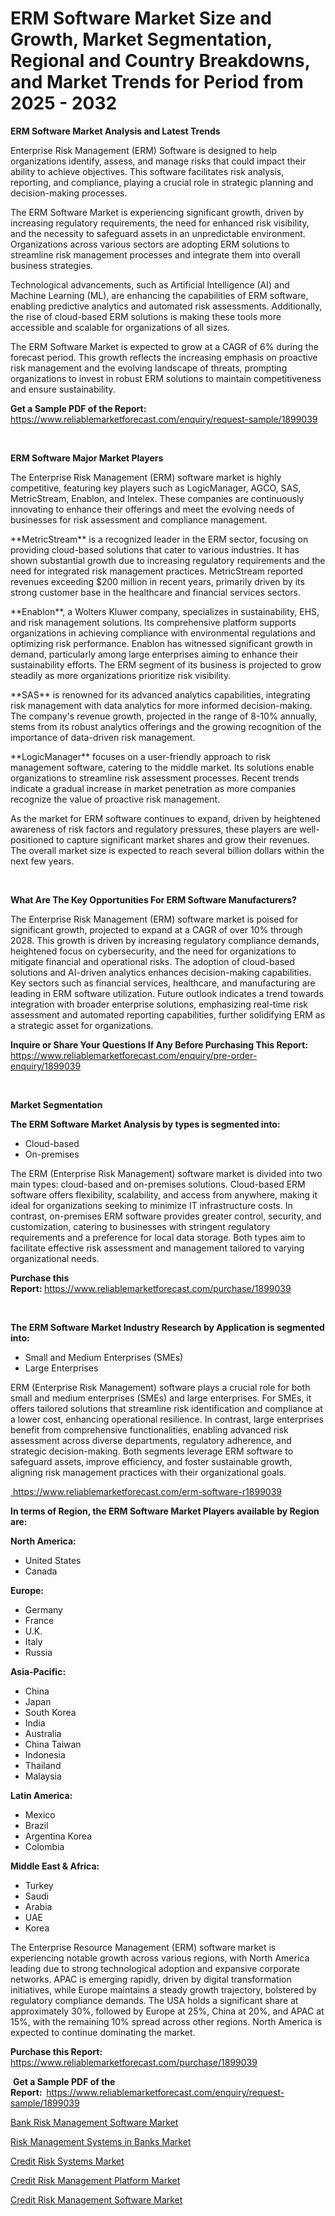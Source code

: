 <p><h1>ERM Software Market Size and Growth, Market Segmentation, Regional and Country Breakdowns, and Market Trends for Period from 2025 -  2032</h1></p><p><strong>ERM Software Market Analysis and Latest Trends</strong></p>
<p><p>Enterprise Risk Management (ERM) Software is designed to help organizations identify, assess, and manage risks that could impact their ability to achieve objectives. This software facilitates risk analysis, reporting, and compliance, playing a crucial role in strategic planning and decision-making processes.</p><p>The ERM Software Market is experiencing significant growth, driven by increasing regulatory requirements, the need for enhanced risk visibility, and the necessity to safeguard assets in an unpredictable environment. Organizations across various sectors are adopting ERM solutions to streamline risk management processes and integrate them into overall business strategies. </p><p>Technological advancements, such as Artificial Intelligence (AI) and Machine Learning (ML), are enhancing the capabilities of ERM software, enabling predictive analytics and automated risk assessments. Additionally, the rise of cloud-based ERM solutions is making these tools more accessible and scalable for organizations of all sizes. </p><p>The ERM Software Market is expected to grow at a CAGR of 6% during the forecast period. This growth reflects the increasing emphasis on proactive risk management and the evolving landscape of threats, prompting organizations to invest in robust ERM solutions to maintain competitiveness and ensure sustainability.</p></p>
<p><strong>Get a Sample PDF of the Report:&nbsp;</strong> <a href="https://www.reliablemarketforecast.com/enquiry/request-sample/1899039?utm_campaign=1140&utm_medium=2&utm_source=Github&utm_content=ia&utm_term=09032025&utm_id=erm-software">https://www.reliablemarketforecast.com/enquiry/request-sample/1899039</a></p>
<p>&nbsp;</p>
<p><strong>ERM Software Major Market Players</strong></p>
<p><p>The Enterprise Risk Management (ERM) software market is highly competitive, featuring key players such as LogicManager, AGCO, SAS, MetricStream, Enablon, and Intelex. These companies are continuously innovating to enhance their offerings and meet the evolving needs of businesses for risk assessment and compliance management.</p><p>**MetricStream** is a recognized leader in the ERM sector, focusing on providing cloud-based solutions that cater to various industries. It has shown substantial growth due to increasing regulatory requirements and the need for integrated risk management practices. MetricStream reported revenues exceeding $200 million in recent years, primarily driven by its strong customer base in the healthcare and financial services sectors.</p><p>**Enablon**, a Wolters Kluwer company, specializes in sustainability, EHS, and risk management solutions. Its comprehensive platform supports organizations in achieving compliance with environmental regulations and optimizing risk performance. Enablon has witnessed significant growth in demand, particularly among large enterprises aiming to enhance their sustainability efforts. The ERM segment of its business is projected to grow steadily as more organizations prioritize risk visibility.</p><p>**SAS** is renowned for its advanced analytics capabilities, integrating risk management with data analytics for more informed decision-making. The company's revenue growth, projected in the range of 8-10% annually, stems from its robust analytics offerings and the growing recognition of the importance of data-driven risk management.</p><p>**LogicManager** focuses on a user-friendly approach to risk management software, catering to the middle market. Its solutions enable organizations to streamline risk assessment processes. Recent trends indicate a gradual increase in market penetration as more companies recognize the value of proactive risk management.</p><p>As the market for ERM software continues to expand, driven by heightened awareness of risk factors and regulatory pressures, these players are well-positioned to capture significant market shares and grow their revenues. The overall market size is expected to reach several billion dollars within the next few years.</p></p>
<p>&nbsp;</p>
<p><strong>What Are The Key Opportunities For ERM Software Manufacturers?</strong></p>
<p><p>The Enterprise Risk Management (ERM) software market is poised for significant growth, projected to expand at a CAGR of over 10% through 2028. This growth is driven by increasing regulatory compliance demands, heightened focus on cybersecurity, and the need for organizations to mitigate financial and operational risks. The adoption of cloud-based solutions and AI-driven analytics enhances decision-making capabilities. Key sectors such as financial services, healthcare, and manufacturing are leading in ERM software utilization. Future outlook indicates a trend towards integration with broader enterprise solutions, emphasizing real-time risk assessment and automated reporting capabilities, further solidifying ERM as a strategic asset for organizations.</p></p>
<p><strong>Inquire or Share Your Questions If Any Before Purchasing This Report:</strong> <a href="https://www.reliablemarketforecast.com/enquiry/pre-order-enquiry/1899039?utm_campaign=1140&utm_medium=2&utm_source=Github&utm_content=ia&utm_term=09032025&utm_id=erm-software">https://www.reliablemarketforecast.com/enquiry/pre-order-enquiry/1899039</a></p>
<p>&nbsp;</p>
<p><strong>Market Segmentation</strong></p>
<p><strong>The ERM Software Market Analysis by types is segmented into:</strong></p>
<p><ul><li>Cloud-based</li><li>On-premises</li></ul></p>
<p><p>The ERM (Enterprise Risk Management) software market is divided into two main types: cloud-based and on-premises solutions. Cloud-based ERM software offers flexibility, scalability, and access from anywhere, making it ideal for organizations seeking to minimize IT infrastructure costs. In contrast, on-premises ERM software provides greater control, security, and customization, catering to businesses with stringent regulatory requirements and a preference for local data storage. Both types aim to facilitate effective risk assessment and management tailored to varying organizational needs.</p></p>
<p><strong>Purchase this Report:&nbsp;</strong><a href="https://www.reliablemarketforecast.com/purchase/1899039?utm_campaign=1140&utm_medium=2&utm_source=Github&utm_content=ia&utm_term=09032025&utm_id=erm-software">https://www.reliablemarketforecast.com/purchase/1899039</a></p>
<p>&nbsp;</p>
<p><strong>The ERM Software Market Industry Research by Application is segmented into:</strong></p>
<p><ul><li>Small and Medium Enterprises (SMEs)</li><li>Large Enterprises</li></ul></p>
<p><p>ERM (Enterprise Risk Management) software plays a crucial role for both small and medium enterprises (SMEs) and large enterprises. For SMEs, it offers tailored solutions that streamline risk identification and compliance at a lower cost, enhancing operational resilience. In contrast, large enterprises benefit from comprehensive functionalities, enabling advanced risk assessment across diverse departments, regulatory adherence, and strategic decision-making. Both segments leverage ERM software to safeguard assets, improve efficiency, and foster sustainable growth, aligning risk management practices with their organizational goals.</p></p>
<p><a href="https://www.reliablemarketforecast.com/erm-software-r1899039?utm_campaign=1140&utm_medium=2&utm_source=Github&utm_content=ia&utm_term=09032025&utm_id=erm-software">&nbsp;https://www.reliablemarketforecast.com/erm-software-r1899039</a></p>
<p><strong>In terms of Region, the ERM Software Market Players available by Region are:</strong></p>
<p>
    <p> <strong> North America: </strong>
        <ul>
            <li>United States</li>
            <li>Canada</li>
        </ul>
        </p> 
    <p> <strong> Europe: </strong>
        <ul>
            <li>Germany</li>
            <li>France</li>
            <li>U.K.</li>
            <li>Italy</li>
            <li>Russia</li>
        </ul>
        </p> 
    <p> <strong> Asia-Pacific: </strong>
        <ul>
            <li>China</li>
            <li>Japan</li>
            <li>South Korea</li>
            <li>India</li>
            <li>Australia</li>
            <li>China Taiwan</li>
            <li>Indonesia</li>
            <li>Thailand</li>
            <li>Malaysia</li>
        </ul>
        </p> 
    <p> <strong> Latin America: </strong>
        <ul>
            <li>Mexico</li>
            <li>Brazil</li>
            <li>Argentina Korea</li>
            <li>Colombia</li>
        </ul>
        </p> 
    <p> <strong> Middle East & Africa: </strong>
        <ul>
            <li>Turkey</li>
            <li>Saudi</li>
            <li>Arabia</li>
            <li>UAE</li>
            <li>Korea</li>
        </ul>
    </p>
    </p>
<p><p>The Enterprise Resource Management (ERM) software market is experiencing notable growth across various regions, with North America leading due to strong technological adoption and expansive corporate networks. APAC is emerging rapidly, driven by digital transformation initiatives, while Europe maintains a steady growth trajectory, bolstered by regulatory compliance demands. The USA holds a significant share at approximately 30%, followed by Europe at 25%, China at 20%, and APAC at 15%, with the remaining 10% spread across other regions. North America is expected to continue dominating the market.</p></p>
<p><strong>Purchase this Report: </strong><a href="https://www.reliablemarketforecast.com/purchase/1899039?utm_campaign=1140&utm_medium=2&utm_source=Github&utm_content=ia&utm_term=09032025&utm_id=erm-software">https://www.reliablemarketforecast.com/purchase/1899039</a></p>
<p>&nbsp;<strong>Get a Sample PDF of the Report:&nbsp;&nbsp;</strong><a href="https://www.reliablemarketforecast.com/enquiry/request-sample/1899039?utm_campaign=1140&utm_medium=2&utm_source=Github&utm_content=ia&utm_term=09032025&utm_id=erm-software">https://www.reliablemarketforecast.com/enquiry/request-sample/1899039</a></p>
<p><strong></strong></p>
<p><p><a href="https://github.com/marcayaminig/Market-Research-Report-List-1/blob/main/bank-risk-management-software-market.md?utm_campaign=1140&utm_medium=2&utm_source=Github&utm_content=ia&utm_term=09032025&utm_id=erm-software">Bank Risk Management Software Market</a></p><p><a href="https://github.com/awwqamet/Market-Research-Report-List-1/blob/main/risk-management-systems-in-banks-market.md?utm_campaign=1140&utm_medium=2&utm_source=Github&utm_content=ia&utm_term=09032025&utm_id=erm-software">Risk Management Systems in Banks Market</a></p><p><a href="https://github.com/yodhafirorae/Market-Research-Report-List-1/blob/main/credit-risk-systems-market.md?utm_campaign=1140&utm_medium=2&utm_source=Github&utm_content=ia&utm_term=09032025&utm_id=erm-software">Credit Risk Systems Market</a></p><p><a href="https://github.com/chillwervenu/Market-Research-Report-List-1/blob/main/credit-risk-management-platform-market.md?utm_campaign=1140&utm_medium=2&utm_source=Github&utm_content=ia&utm_term=09032025&utm_id=erm-software">Credit Risk Management Platform Market</a></p><p><a href="https://github.com/busamoleankk/Market-Research-Report-List-1/blob/main/credit-risk-management-software-market.md?utm_campaign=1140&utm_medium=2&utm_source=Github&utm_content=ia&utm_term=09032025&utm_id=erm-software">Credit Risk Management Software Market</a></p></p>